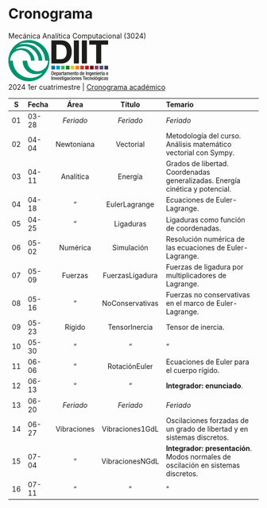 # Cronograma
Mecánica Analítica Computacional (3024)  
![DIIT - UNLaM](https://raw.githubusercontent.com/bettachini/MecanicaAnaliticaComputacional/master/figurasLaTeX/ambos.png)   
2024 1er cuatrimestre | [Cronograma académico](https://www.unlam.edu.ar/index.php?seccion=8&idArticulo=449)

| S  | Fecha | Área        | Título          | Temario                   |
|:--:|:----- |:-----------:|:---------------:|:-------                |
| 01 | 03-28 | _Feriado_   | _Feriado_       | _Feriado_              |
| 02 | 04-04 | Newtoniana  | Vectorial       | Metodología del curso. Análisis matemático vectorial con Sympy. |  
| 03 | 04-11 | Analítica   | Energía         | Grados de libertad. Coordenadas generalizadas. Energía cinética y potencial. |
| 04 | 04-18 | “           | EulerLagrange   | Ecuaciones de Euler-Lagrange. |
| 05 | 04-25 | “           | Ligaduras       | Ligaduras como función de coordenadas. |
| 06 | 05-02 | Numérica    | Simulación      | Resolución numérica de las ecuaciones de Euler-Lagrange. |
| 07 | 05-09 | Fuerzas     | FuerzasLigadura | Fuerzas de ligadura por multiplicadores de Lagrange. |
| 08 | 05-16 | “           | NoConservativas | Fuerzas no conservativas en el marco de Euler-Lagrange. |
| 09 | 05-23 | Rígido      | TensorInercia   | Tensor de inercia. |
| 10 | 05-30 | “           | “               | “ |
| 11 | 06-06 | “           | RotaciónEuler   | Ecuaciones de Euler para el cuerpo rígido. |
| 12 | 06-13 | “           | “               | **Integrador: enunciado**. |
| 13 | 06-20 | _Feriado_   | _Feriado_       | _Feriado_ |
| 14 | 06-27 | Vibraciones | Vibraciones1GdL | Oscilaciones forzadas de un grado de libertad y en sistemas discretos. |
| 15 | 07-04 | “           | VibracionesNGdL | **Integrador: presentación**. Modos normales de oscilación en sistemas discretos. |
| 16 | 07-11 | “           | "               | " |

